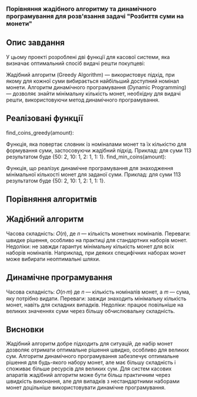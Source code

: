### Порівняння жадібного алгоритму та динамічного програмування для розв'язання задачі "Розбиття суми на монети"
## Опис завдання
У цьому проекті розроблені дві функції для касової системи, яка визначає оптимальний спосіб видачі решти покупцеві:

Жадібний алгоритм (Greedy Algorithm) — використовує підхід, при якому для кожної суми вибирається найбільший доступний номінал монети.
Алгоритм динамічного програмування (Dynamic Programming) — дозволяє знайти мінімальну кількість монет, необхідну для видачі решти, використовуючи метод динамічного програмування.
## Реалізовані функції
find_coins_greedy(amount):

Функція, яка повертає словник із номіналами монет та їх кількістю для формування суми, застосовуючи жадібний підхід.
Приклад: для суми 113 результатом буде {50: 2, 10: 1, 2: 1, 1: 1}.
find_min_coins(amount):

Функція, що реалізує динамічне програмування для знаходження мінімальної кількості монет для заданої суми.
Приклад: для суми 113 результатом буде {50: 2, 10: 1, 2: 1, 1: 1}.

## Порівняння алгоритмів
## Жадібний алгоритм
Часова складність: 
𝑂(𝑛), де 𝑛 — кількість монетних номіналів.
Переваги: швидке рішення, особливо на практиці для стандартних наборів монет.
Недоліки: не завжди гарантує мінімальну кількість монет для всіх наборів номіналів. Наприклад, при деяких специфічних наборах монет може вибирати неоптимальні шляхи.

## Динамічне програмування
Часова складність: 
𝑂(𝑛⋅𝑚) де 𝑛 — кількість номіналів монет, а 
𝑚 — сума, яку потрібно видати.
Переваги: завжди знаходить мінімальну кількість монет, навіть для складних випадків.
Недоліки: працює повільніше на великих значеннях суми через більшу обчислювальну складність.

## Висновки
Жадібний алгоритм добре підходить для ситуацій, де набір монет дозволяє отримати оптимальне рішення швидко, особливо для великих сум.
Алгоритм динамічного програмування забезпечує оптимальне рішення для будь-якого набору монет, але має більшу складність і споживає більше ресурсів для великих сум.
Для систем касових апаратів жадібний алгоритм може бути більш практичним через швидкість виконання, але для випадків з нестандартними наборами монет доцільніше використовувати динамічне програмування.
